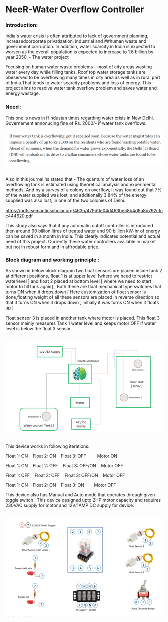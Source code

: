 # NeeR-Water Overflow Controller


### Introduction: 
India's water crisis is often attributed to lack of government planning, increasedcorporate privatization, industrial and ##human waste and government corruption. 
In addition, water scarcity in India is expected to worsen as the overall population is expected 
to increase to 1.6 billion by year 2050. - The water project 

Focusing on human water waste problems - most of city areas wasting water every 
day while filling tanks. Roof top water storage tanks are obeserved to be overflowing many times in city area as well as in rural part of India.That tends to water scarcity problems and loss of energy.
This project aims to resolve water tank overflow problem and saves water and energy wastage. 


### Need : 

This one is news in Hindustan times regarding water crisis in New Delhi. Governement annonucing fine of Rs. 2000/- if water tank overflows.  </br></br>
![](https://github.com/SuhasLabade/NeeR-Water-Overflow-Controller/blob/master/Neer/image1.png)   </br></br>



Also in this journal its stated that - The quantum of water loss of an overflowing tank is estimated using theoretical analysis and experimental methods.
And by a survey of a colony on overflow, it was found out that 7% of the water supplied was lost; and additionally 3.84% of the
energy supplied was also lost; in one of the two colonies of Delhi. 

https://pdfs.semanticscholar.org/463b/479d0e04d463be58b4d9a8d792cfcc444620.pdf

This study also says that if any automatic cutoff controller is introduced then around 90 billion litres of treated water 
and 90 billion kW-hr of energy can be saved in a month in India. This clearly indicates potential and actual need of this project.
Currently these water controllers available in market but not in robust form and in affrodable price.</br>


### Block diagram and working principle :

As shown in below  block diagram two float sensors are placed inside tank 2 at different positions, float 1 is at upper level [where we need 
to restrict waterlevel ] and float 2 placed at bottom level [ where we need to start motor to fill tank again] , Both these are float mechanical 
type switches that turns ON when it drops down [ Here customization of float sensor is done,floating weight of 
all these sensors are placed in reverse direction so that it turns ON when it drops down , initially it was turns ON when it floats up ] 

Float sensor 3 is placed in another tank where motor is placed. This float 3 sensor mainly measures Tank 1 water
level and keeps motor OFF if water level is below the float 3 sensor. </br> </br></br>
![](https://github.com/SuhasLabade/NeeR-Water-Overflow-Controller/blob/master/Neer/image2.png) </br></br>

This device works in following iterations: </br>

Float 1: ON  &nbsp;&nbsp;  Float 2: ON  &nbsp;&nbsp;  Float 3: OFF    &nbsp; &nbsp;&nbsp;&nbsp;&nbsp;&nbsp;     Motor ON </br>

Float 1: ON  &nbsp;&nbsp;  Float 2: OFF &nbsp;&nbsp;  Float 3: OFF/ON  &nbsp;&nbsp;  Motor OFF </br>

Float 1: OFF &nbsp;&nbsp;  Float 2: OFF &nbsp;&nbsp;  Float 3: OFF/ON  &nbsp;&nbsp;   Motor OFF </br>

Float 1: ON  &nbsp;&nbsp;  Float 2: ON  &nbsp;&nbsp;  Float 3: ON      &nbsp;&nbsp;&nbsp;&nbsp;&nbsp;&nbsp;       Motor OFF </br>



This device also has Manual and Auto mode that operates through given toggle switch . 
This device designed upto 2HP motor capacity and requires 230VAC supply for motor and 12V/1AMP DC supply for device. </br></br>

 









![](https://github.com/SuhasLabade/NeeR-Water-Overflow-Controller/blob/master/Neer/image4.png)
